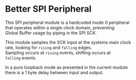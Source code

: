 # Better SPI Peripheral
This SPI peripheral module is a hardcoded mode 0 peripheral  
that operates within a single clock domain, preventing  
Global Buffer usage by piping in the SPI SCK.  
  
This module samples the SCK input at the systems main clock  
rate, looking for `rising` and `falling` edges.  
Sampling occurs at `rising` events, shifting occurs at  
`falling` events.  
  
In a pure loopback mode as presented in the current module  
there is a 1 byte delay between input and output.